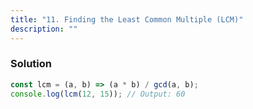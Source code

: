 ```yaml
---
title: "11. Finding the Least Common Multiple (LCM)"
description: ""
---
```


### Solution

```javascript
const lcm = (a, b) => (a * b) / gcd(a, b);
console.log(lcm(12, 15)); // Output: 60
```
